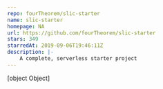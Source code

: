 ```yaml
---
repo: fourTheorem/slic-starter
name: slic-starter
homepage: NA
url: https://github.com/fourTheorem/slic-starter
stars: 349
starredAt: 2019-09-06T19:46:11Z
description: |-
    A complete, serverless starter project
---
```


[object Object]
